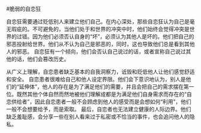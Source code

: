 #﻿脆弱的自恋狂

自恋狂需要通过贬低别人来建立他们自己。在内心深处，那些自恋狂认为自己是毫无瑕疵的。不可避免的，当他们处于和世界的冲突中时，他们始终会觉得冲突是世界的过错。因为他们必须否认自身的“坏”，必须认为其他人是坏的。他们把自己的邪恶投射给世界。他们从不认为自己是邪恶的，同时，这也导致他们总是看到其他人的邪恶。 自恋狂有一个倾向，他们会否认自己说过的话，或者宣称自己说过其他的话，他们会篡改历史。

从广义上理解，自恋患者缺乏基本的自我洞察力，诋毁和贬低他人让他们感觉舒适和安全。 自恋患者很难给自己和他人设定界限。他们会下意识地认为，别人是他们的“延伸体”，他人的存在是为了满足他们的需要，并且会把自己的需求摆在第一位。既然其他个体自然而然地被他们理解成都是为满足他们自身需求而存在的“自恋供给者”，因此自恋患者一般不会顾虑到他人的感受而是会想如何“利用”，他们一般不会想要给予，而是索取。 最后，自恋者也无法建立健康的人际边界。他们缺乏羞耻感，会分享一些在别人看来过于私密或不恰当的事件，也会追问他人的隐私。

